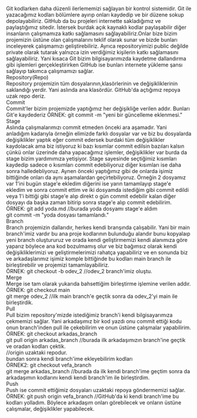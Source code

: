 Git kodlarken daha düzenli ilerlememizi sağlayan bir kontrol sistemidir. Git ile yazacağımız kodları bölümlere ayırıp onları kaydedip ve bir düzene sokup depolayabiliriz. GitHub da bu projeleri internette sakladığımız ve paylaştığımız sitedir. İstersek burdak açık kaynaklı kodlar paylaşabilir diğer insanların çalışmamıza katkı sağlamasını sağlayabiliriz.Onlar bize bizim projemizin üstüne olan çalışmalarını teklif olarak sunar ve bizde bunları inceleyerek çalışmamızı geliştirebiliriz. Ayrıca repositoryimizi public değilde private olarak tutarak yalnızca izin verdiğimiz kişilerin katkı sağlamasını sağlayabiliriz. Yani kısaca Git bizim bilgisayarımızda kaydetme dallandırma gibi işlemleri gerçekleştirirken GitHub ise bunları internete yükleme şansı sağlayıp takımca çalışmamızı sağlar.  
Repository(Repo)  
Repository projemizin tüm dosyalarının,klasörlerinin ve değişikliklerinin saklandığı yerdir. Yani aslında ana klasördür. GitHub'da açtığımız repoya uzak repo deriz.  
Commit  
Commit'ler bizim projemizde yaptığımız her değişikliğe verilen addır. Bunları Git'e kaydederiz
ÖRNEK: git commit -m "yeni bir güncelleme eklenmesi."
Stage  
Aslında çalışmalarımızı commit etmeden önceki ara aşamadır. Yani anladığım kadarıyla örneğin elimizde farklı dosyalar var ve biz bu dosyalarda değişiklikler yaptık
eğer commit edersek burdaki tüm değişiklikler kaydolacak ama biz istiyoruz ki bazı kısımlar commit edilsin bazıları kalsın çünkü onlar üzerinde daha yapacağımız işlemler, değişiklikler var burda da stage bizim yardımımıza yetişiyor. Stage sayesinde seçtiğimiz kısımları kaydedip sadece o kısımları commit edebiliyoruz diğer kısımları ise daha sonra halledebliyoruz. Aynen önceki yaptığımız gibi de onlarda işimiz bittiğinde onları da aynı aşamalardan geçirtebiliyoruz. Örneğin 2 dosyamız var 1'ini bugün stage'e ekledim diğerini ise yarın tamamlayıp stage'e ekledim ve sonra commit ettim ve iki dosyamda istediğim gibi commit edildi veya 1'i bittiği gibi stage'e alıp direkt o gün commit edebilir kalan diğer dosyayı da başka zaman bitirip sonra stage'e alıp commit edebilirim.  
ÖRNEK: git add yoda.md  //burada yoda dosyamı stage'e aldım  
       git commit -m "yoda dosyası tamamlandı."  
Branch  
Branch projemizin dallarıdır, herkes kendi branşında çalışabilir. Yani bir main branch'imiz vardır bu ana proje kodlarının bulunduğu alandır bunu kopyalaıp yeni branch oluştururuz ve orada kendi geliştirmemizi kendi alanımıza göre yaparız böylece ana kod bozulmamış olur ve biz bağımsız olarak kendi değişikliklerimizi ve geliştirmelerimizi rahatça yapabiliriz ve en sonunda biz ve arkadaşlarımız işimiz komple bittiğinde bu kodları main branch ile birleştirebilir ve projemizi tamamlayabiliriz.  
ÖRNEK: git checkout -b odev_2  //odev_2 branch'imiz oluştu.  
Merge  
Merge ise tam olarak yukarıda bahsettiğim birleştirme işlemine verilen addır.  
ÖRNEK: git checkout main       
       git merge odev_2  //ilk main branch'e geçtik sonra da odev_2'yi main ile birleştirdik.  
Pull  
Pull bizim repository'mizde istediğimiz branch'i kendi bilgisayarımıza çekmemizi sağlar. Yani arkadaşımız bir kod yazdı onu commit ettiği kodu onun branch'inden   pull ile çekebilirim ve onun üstüne çalışmalar yapabilirim.  
ÖRNEK: git checkout arkadas_branch  
       git pull origin arkadas_branch  //burada ilk arkadaşımızın branch'ine geçtik ve oradan kodları çektik.  
                                       //origin uzaktaki repodur.  
      bundan sonra kendi branch'ime ekleyebilirim kodları  
ÖRNEK2: git checkout vefa_branch  
        git merge arkadas_branch  //burada da ilk kendi branch'ime geçtim sonra da arkadaşımın kodlarını kendi kendi branch'im ile birleştirdim.  
Push  
Push ise commit ettiğimiz dosyaları uzaktaki repoya göndermemizi sağlar.  
ÖRNEK: git push origin vefa_branch  //GitHub'da ki kendi branch'ime bu kodları yolladım. Böylece arkadaşım onları görebilecek ve onların üstüne çalışmalar, değişiklikler yapabilecek.
      

